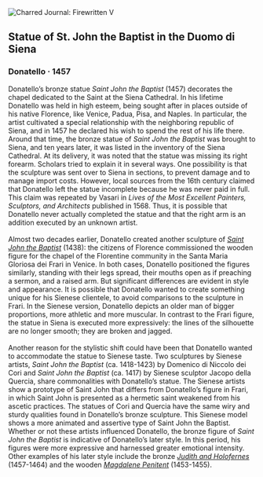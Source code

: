 <div class="artwork-of-the-day">
  <div class="container">
    <div class="img-wrapper">
      <img
        src="https://uploads5.wikiart.org/images/donatello/statue-of-st-john-the-baptist-in-the-duomo-di-siena.jpg!Large.jpg"
        alt="Charred Journal: Firewritten V" />
    </div>
    <div class="artwork-detail">
      <div class="artwork-origin"> 
        <h2 class="artwork-name">Statue of St. John the Baptist in the Duomo di Siena</h2>
        <h3 class="artist">
          Donatello
                    ·  1457
        </h3>
      </div>
      <p class="description">
        <span class="artwork-description-text ng-binding" ng-bind-html="viewModel.ArtworkOfTheDay.Description | unsafe">Donatello’s bronze statue <i>Saint John the Baptist</i> (1457) decorates the chapel dedicated to the Saint at the Siena Cathedral. In his lifetime Donatello was held in high esteem, being sought after in places outside of his native Florence, like Venice, Padua, Pisa, and Naples. In particular, the artist cultivated a special relationship with the neighboring republic of Siena, and in 1457 he declared his wish to spend the rest of his life there. Around that time, the bronze statue of <i>Saint John the Baptist</i> was brought to Siena, and ten years later, it was listed in the inventory of the Siena Cathedral. At its delivery, it was noted that the statue was missing its right forearm. Scholars tried to explain it in several ways. One possibility is that the sculpture was sent over to Siena in sections, to prevent damage and to manage import costs. However, local sources from the 16th century claimed that Donatello left the statue incomplete because he was never paid in full. This claim was repeated by Vasari in <i>Lives of the Most Excellent Painters, Sculptors, and Architects</i> published in 1568. Thus, it is possible that Donatello never actually completed the statue and that the right arm is an addition executed by an unknown artist.<br><br>Almost two decades earlier, Donatello created another sculpture of <a target="_blank" href="https://www.wikiart.org/en/donatello/st-john-the-baptist-1438"><i>Saint John the Baptist</i></a> (1438): the citizens of Florence commissioned the wooden figure for the chapel of the Florentine community in the Santa Maria Gloriosa dei Frari in Venice. In both cases, Donatello positioned the figures similarly, standing with their legs spread, their mouths open as if preaching a sermon, and a raised arm. But significant differences are evident in style and appearance. It is possible that Donatello wanted to create something unique for his Sienese clientele, to avoid comparisons to the sculpture in Frari. In the Sienese version, Donatello depicts an older man of bigger proportions, more athletic and more muscular. In contrast to the Frari figure, the statue in Siena is executed more expressively: the lines of the silhouette are no longer smooth; they are broken and jagged.<br><br>Another reason for the stylistic shift could have been that Donatello wanted to accommodate the statue to Sienese taste. Two sculptures by Sienese artists, <i>Saint John the Baptist</i> (ca. 1418-1423) by Domenico di Niccolo dei Cori and <i>Saint John the Baptist</i> (ca. 1417) by Sienese sculptor Jacopo della Quercia, share commonalities with Donatello’s statue. The Sienese artists show a prototype of Saint John that differs from Donatello’s figure in Frari, in which Saint John is presented as a hermetic saint weakened from his ascetic practices. The statues of Cori and Quercia have the same wiry and sturdy qualities found in Donatello’s bronze sculpture. This Sienese model shows a more animated and assertive type of Saint John the Baptist. Whether or not these artists influenced Donatello, the bronze figure of <i>Saint John the Baptist</i> is indicative of Donatello’s later style. In this period, his figures were more expressive and harnessed greater emotional intensity. Other examples of his later style include the bronze <a target="_blank" href="https://www.wikiart.org/en/donatello/judith-and-holofernes-1460"><i>Judith and Holofernes</i></a> (1457-1464) and the wooden <a target="_blank" href="https://www.wikiart.org/en/donatello/magdalene-penitent"><i>Magdalene Penitent</i></a> (1453-1455).</span>
                        <div class="text-shadow-container" ng-show="showShadow" style=""></div>
      </p>
    </div>
  </div>

</div>
